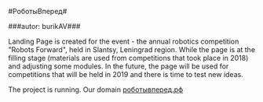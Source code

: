 #РоботыВперед#

###autor: burikAV###

Landing Page is created for the event - the annual robotics competition "Robots Forward", 
held in Slantsy, Leningrad region.
While the page is at the filling stage (materials are used from competitions that took place in 2018) 
and adjusting some modules. In the future, the page will be used for competitions that will be held in 2019 
and there is time to test new ideas.

The project is running. Our domain [роботывперед.рф](https://xn--90acgda4cbjegs2i.xn--p1ai/)
